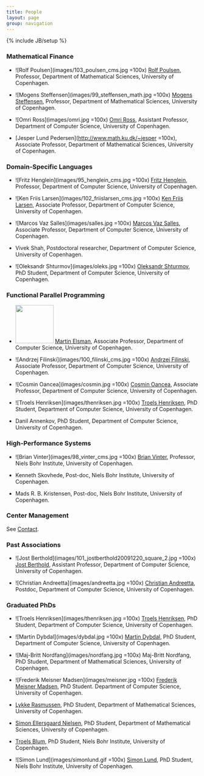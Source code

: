 ```yaml
---
title: People
layout: page
group: navigation
---
```

{% include JB/setup %}

### Mathematical Finance

* ![Rolf Poulsen](images/103_poulsen_cms.jpg =100x) [Rolf
  Poulsen](http://www.math.ku.dk/~rolf), Professor, Department of
  Mathematical Sciences, University of Copenhagen.

* ![Mogens Steffensen](images/99_steffensen_math.jpg =100x) [Mogens Steffensen](http://www.math.ku.dk/~mogens), Professor,
  Department of Mathematical Sciences, University of Copenhagen.

* ![Omri Ross](images/omri.jpg =100x) [Omri
  Ross](https://www.linkedin.com/in/omriross), Assistant Professor, Department of
  Computer Science, University of Copenhagen.

* [Jesper Lund Pedersen](http://www.math.ku.dk/~jesper =100x), Associate
  Professor, Department of Mathematical Sciences, University of
  Copenhagen.

### Domain-Specific Languages

* ![Fritz Henglein](images/95_henglein_cms.jpg =100x) [Fritz
  Henglein](http://www.diku.dk/~henglein), Professor, Department of
  Computer Science, University of Copenhagen.

* ![Ken Friis Larsen](images/102_friislarsen_cms.jpg =100x) [Ken Friis
  Larsen](http://www.diku.dk/~kflarsen), Associate Professor,
  Department of Computer Science, University of Copenhagen.

* ![Marcos Vaz Salles](images/salles.jpg =100x) [Marcos Vaz Salles](http://www.diku.dk/~vmarcos), Associate Professor, Department of Computer Science, University of Copenhagen.

* Vivek Shah, Postdoctoral researcher, Department of Computer Science, University of Copenhagen.

* ![Oleksandr Shturmov](images/oleks.jpg =100x) [Oleksandr Shturmov](http://oleks.info), PhD Student,
  Department of Computer Science, University of Copenhagen.

### Functional Parallel Programming

* <img src="http://www.gravatar.com/avatar/17359cd186d6685c041b48fac5844489" width=100> [Martin Elsman](http://www.elsman.com), Associate Professor,
  Department of Computer Science, University of Copenhagen.

* ![Andrzej Filinski](images/100_filinski_cms.jpg =100x) [Andrzej Filinski](http://www.diku.dk/~andrzej), Associate
  Professor, Department of Computer Science, University of Copenhagen.

* ![Cosmin Oancea](images/cosmin.jpg =100x) [Cosmin
  Oancea](http://www.diku.dk/~zgh600), Associate Professor, Department
  of Computer Science, University of Copenhagen.

* ![Troels Henriksen](images/thenriksen.jpg =100x) [Troels Henriksen](http://sigkill.dk/), PhD
  Student, Department of Computer Science, University of Copenhagen.

* Danil Annenkov, PhD Student, Department of Computer Science, University of Copenhagen.


### High-Performance Systems

* ![Brian Vinter](images/98_vinter_cms.jpg =100x) [Brian
  Vinter](http://forskning.ku.dk/search/profil/?id=228317), Professor,
  Niels Bohr Institute, University of Copenhagen.

* Kenneth Skovhede, Post-doc, Niels Bohr Institute, University of Copenhagen.

* Mads R. B. Kristensen, Post-doc, Niels Bohr Institute, University of Copenhagen.

### Center Management

See [Contact](contact.html).

### Past Associations

* ![Jost Berthold](images/101_jostberthold20091220_square_2.jpg =100x) [Jost Berthold](http://www.diku.dk/~berthold),
  Assistant Professor, Department of Computer Science, University of
  Copenhagen.

* ![Christian Andreetta](images/andreetta.jpg =100x) [Christian
  Andreetta](http://www.diku.dk/Ansatte/?id=354703&vis=medarbejder),
  Postdoc, Department of Computer Science, University of Copenhagen.

### Graduated PhDs

* ![Troels Henriksen](images/thenriksen.jpg =100x) [Troels Henriksen](http://sigkill.dk/), PhD
  Student, Department of Computer Science, University of Copenhagen.

* ![Martin Dybdal](images/dybdal.jpg =100x) [Martin Dybdal](http://www.linkedin.com/in/martindybdal), PhD
  Student, Department of Computer Science, University of Copenhagen.

* ![Maj-Britt Nordfang](images/nordfang.jpg =100x) Maj-Britt Nordfang, PhD
   Student, Department of Mathematical Sciences, University of
   Copenhagen.

* ![Frederik Meisner Madsen](images/meisner.jpg =100x) [Frederik Meisner Madsen](http://www.linkedin.com/in/frederikmm),
  PhD Student. Department of Computer Science, University of
  Copenhagen.

* [Lykke Rasmussen](http://quantess.net), PhD Student, Department of
  Mathematical Sciences, University of Copenhagen.

* [Simon Ellersgaard Nielsen](http://www.math.ku.dk/om/ansatte/?id=442839&vis=medarbejder), PhD Student, Department of Mathematical
  Sciences, University of Copenhagen.

* [Troels Blum](http://forskning.ku.dk/search/profil/?id=139293), PhD
  Student, Niels Bohr Institute, University of Copenhagen.

* ![Simon Lund](images/simonlund.gif =100x) [Simon Lund](http://forskning.ku.dk/search/profil/?id=288223), PhD
  Student, Niels Bohr Institute, University of Copenhagen.
